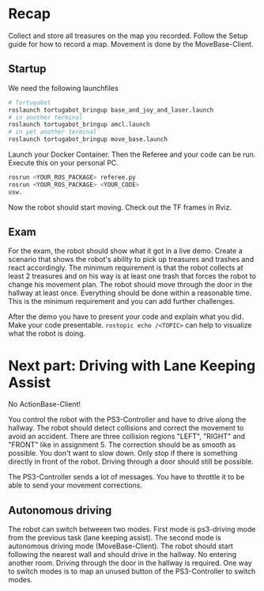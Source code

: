 # Recap 

Collect and store all treasures on the map you recorded. Follow the Setup guide for how to record a map. Movement is done by the MoveBase-Client. 

## Startup 

We need the following launchfiles
```bash
# Tortugabot
roslaunch tortugabot_bringup base_and_joy_and_laser.launch
# in another terminal
roslaunch tortugabot_bringup amcl.launch
# in yet another terminal
roslaunch tortugabot_bringup move_base.launch
```
Launch your Docker Container. Then the Referee and your code can be run. Execute this on your personal PC.
```bash
rosrun <YOUR_ROS_PACKAGE> referee.py
rosrun <YOUR_ROS_PACKAGE> <YOUR_CODE>
usw.
```

Now the robot should start moving. Check out the TF frames in Rviz.

## Exam 

For the exam, the robot should show what it got in a live demo. Create a scenario that shows the robot's ability to pick up treasures and trashes and react accordingly. The minimum requirement is that the robot collects at least 2 treasures and on his way is at least one trash that forces the robot to change his movement plan. The robot should move through the door in the hallway at least once. Everything should be done within a reasonable time. This is the minimum requirement and you can add further challenges.

After the demo you have to present your code and explain what you did. Make your code presentable. `rostopic echo /<TOPIC>` can help to visualize what the robot is doing. 

# Next part: Driving with Lane Keeping Assist

No ActionBase-Client! 

You control the robot with the PS3-Controller and have to drive along the hallway. The robot should detect collisions and correct the movement to avoid an accident. There are three collision regions "LEFT", "RIGHT" and "FRONT" like in assignment 5. The correction should be as smooth as possible. You don't want to slow down. Only stop if there is something directly in front of the robot. Driving through a door should still be possible.

The PS3-Controller sends a lot of messages. You have to throttle it to be able to send your movement corrections. 

## Autonomous driving

The robot can switch betweeen two modes. First mode is ps3-driving mode from the previous task (lane keeping assist). The second mode is autonomous driving mode (MoveBase-Client). The robot should start following the nearest wall and should drive in the hallway. No entering another room. Driving through the door in the hallway is required. One way to switch modes is to map an unused button of the PS3-Controller to switch modes. 
